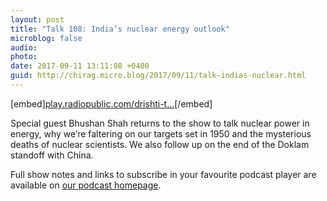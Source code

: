 ```yaml
---
layout: post
title: "Talk 108: India’s nuclear energy outlook"
microblog: false
audio: 
photo: 
date: 2017-09-11 13:11:08 +0400
guid: http://chirag.micro.blog/2017/09/11/talk-indias-nuclear.html
---
```

[embed][play.radiopublic.com/drishti-t...](https://play.radiopublic.com/drishti-talk-WDppjE/ep/s1!0e8a10af599e47e6211e4a76446f9ef3b8654eb4)[/embed]
<p>Special guest Bhushan Shah returns to the show to talk nuclear power in energy, why we’re faltering on our targets set in 1950 and the mysterious deaths of nuclear scientists. We also follow up on the end of the Doklam standoff with China.</p>
<p>Full show notes and links to subscribe in your favourite podcast player are available on <a href="http://talk.ekdrishti.in/e/3578f10f749880/" target="_blank">our podcast homepage</a>.</p>
